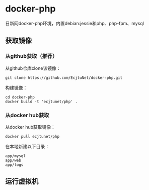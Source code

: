 # docker-php

日新网docker-php环境，内置debian:jessie和php、php-fpm、mysql

## 获取镜像

### 从github获取（推荐）

从github仓库clone该镜像：
```
git clone https://github.com/EcjtuNet/docker-php.git
```

构建镜像：
```
cd docker-php
docker build -t 'ecjtunet/php' .
```


### 从docker hub获取

从docker hub获取镜像：
```
docker pull ecjtunet/php
```

在本地新建以下目录：
```
app/mysql
app/web
app/logs
```

## 运行虚拟机

